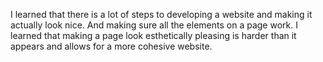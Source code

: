 I learned that there is a lot of steps to developing a website and making it actually look nice. And making sure all the elements on a page work.
I learned that making a page look esthetically pleasing is harder than it appears and allows for a more cohesive website.
